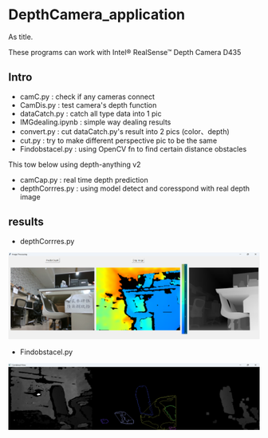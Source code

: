 # DepthCamera_application
As title.

These programs can work with Intel® RealSense™ Depth Camera D435

## Intro
* camC.py : check if any cameras connect
* CamDis.py : test camera's depth function
* dataCatch.py : catch all type data into 1 pic
* IMGdealing.ipynb : simple way dealing results
* convert.py : cut dataCatch.py's result into 2 pics (color、depth)
* cut.py : try to make different perspective pic to be the same
* Findobstacel.py : using OpenCV fn to find certain distance obstacles

This tow below using depth-anything v2
* camCap.py : real time depth prediction
* depthCorrres.py : using model detect and coresspond with real depth image

## results
* depthCorrres.py
<img src="pic/dc.png" >
 
* Findobstacel.py
<img src="pic/ob.png" >
